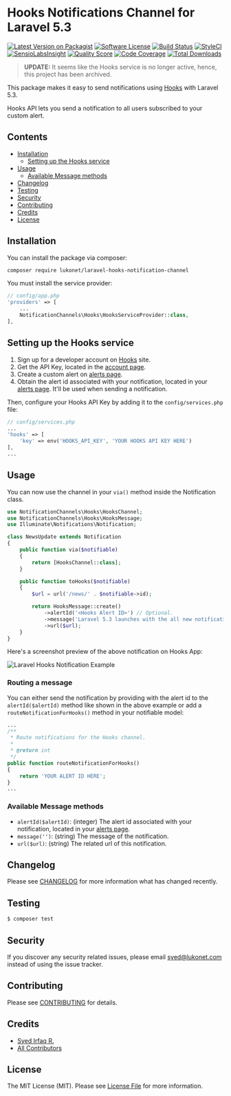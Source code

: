# Hooks Notifications Channel for Laravel 5.3

[![Latest Version on Packagist](https://img.shields.io/packagist/v/lukonet/laravel-hooks-notification-channel.svg?style=flat-square)](https://packagist.org/packages/lukonet/laravel-hooks-notification-channel)
[![Software License](https://img.shields.io/badge/license-MIT-brightgreen.svg?style=flat-square)](LICENSE.md)
[![Build Status](https://img.shields.io/travis/lukonet/laravel-hooks-notification-channel/master.svg?style=flat-square)](https://travis-ci.org/lukonet/laravel-hooks-notification-channel)
[![StyleCI](https://styleci.io/repos/66031746/shield)](https://styleci.io/repos/66031746)
[![SensioLabsInsight](https://img.shields.io/sensiolabs/i/bab0e656-1dc8-4135-9c3b-702453aa0f74.svg?style=flat-square)](https://insight.sensiolabs.com/projects/bab0e656-1dc8-4135-9c3b-702453aa0f74)
[![Quality Score](https://img.shields.io/scrutinizer/g/lukonet/laravel-hooks-notification-channel.svg?style=flat-square)](https://scrutinizer-ci.com/g/lukonet/laravel-hooks-notification-channel)
[![Code Coverage](https://img.shields.io/scrutinizer/coverage/g/lukonet/laravel-hooks-notification-channel/master.svg?style=flat-square)](https://scrutinizer-ci.com/g/lukonet/laravel-hooks-notification-channel/?branch=master)
[![Total Downloads](https://img.shields.io/packagist/dt/lukonet/laravel-hooks-notification-channel.svg?style=flat-square)](https://packagist.org/packages/lukonet/laravel-hooks-notification-channel)

> **UPDATE:** It seems like the Hooks service is no longer active, hence, this project has been archived.

This package makes it easy to send notifications using [Hooks](http://www.gethooksapp.com/) with Laravel 5.3. 

Hooks API lets you send a notification to all users subscribed to your custom alert.

## Contents

- [Installation](#installation)
	- [Setting up the Hooks service](#setting-up-the-hooks-service)
- [Usage](#usage)
	- [Available Message methods](#available-message-methods)
- [Changelog](#changelog)
- [Testing](#testing)
- [Security](#security)
- [Contributing](#contributing)
- [Credits](#credits)
- [License](#license)


## Installation

You can install the package via composer:

``` bash
composer require lukonet/laravel-hooks-notification-channel
```

You must install the service provider:

```php
// config/app.php
'providers' => [
    ...
    NotificationChannels\Hooks\HooksServiceProvider::class,
],
```

## Setting up the Hooks service

1. Sign up for a developer account on [Hooks](https://dev.gethooksapp.com/) site.
2. Get the API Key, located in the [account page](https://dev.gethooksapp.com/users).
3. Create a custom alert on [alerts page](https://dev.gethooksapp.com/alerts).
4. Obtain the alert id associated with your notification, located in your [alerts page](https://dev.gethooksapp.com/alerts). It'll be used when sending a notification.

Then, configure your Hooks API Key by adding it to the `config/services.php` file:

```php
// config/services.php
...
'hooks' => [
    'key' => env('HOOKS_API_KEY', 'YOUR HOOKS API KEY HERE')
],
...
```

## Usage

You can now use the channel in your `via()` method inside the Notification class.

``` php
use NotificationChannels\Hooks\HooksChannel;
use NotificationChannels\Hooks\HooksMessage;
use Illuminate\Notifications\Notification;

class NewsUpdate extends Notification
{
    public function via($notifiable)
    {
        return [HooksChannel::class];
    }

    public function toHooks($notifiable)
    {
        $url = url('/news/' . $notifiable->id);

        return HooksMessage::create()
            ->alertId('<Hooks Alert ID>') // Optional.
            ->message('Laravel 5.3 launches with the all new notifications feature!')
            ->url($url);
    }
}
```

Here's a screenshot preview of the above notification on Hooks App:

![Laravel Hooks Notification Example](https://cloud.githubusercontent.com/assets/1915268/17791360/63550c58-65b8-11e6-84d3-cc5db57a0f80.jpg)

### Routing a message

You can either send the notification by providing with the alert id to the `alertId($alertId)` method like shown in the above example or add a `routeNotificationForHooks()` method in your notifiable model:

``` php
...
/**
 * Route notifications for the Hooks channel.
 *
 * @return int
 */
public function routeNotificationForHooks()
{
    return 'YOUR ALERT ID HERE';
}
...
```

### Available Message methods

- `alertId($alertId)`: (integer) The alert id associated with your notification, located in your [alerts page](https://dev.gethooksapp.com/alerts).
- `message('')`: (string) The message of the notification.
- `url($url)`: (string) The related url of this notification.

## Changelog

Please see [CHANGELOG](CHANGELOG.md) for more information what has changed recently.

## Testing

``` bash
$ composer test
```

## Security

If you discover any security related issues, please email syed@lukonet.com instead of using the issue tracker.

## Contributing

Please see [CONTRIBUTING](CONTRIBUTING.md) for details.

## Credits

- [Syed Irfaq R.](https://github.com/irazasyed)
- [All Contributors](../../contributors)

## License

The MIT License (MIT). Please see [License File](LICENSE.md) for more information.
